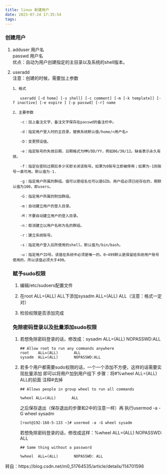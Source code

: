```yaml
---
title: linux 新建用户
date: 2023-07-24 17:35:54
tags:
---
```


### 

### 创建用户

1. adduser 用户名  
   passwd 用户名  
   优点：自动为用户创建指定的主目录以及系统的shell版本。

2. useradd  
   注意：创建的时候，需要加上参数
   
   ```
   1、格式
   
   　　useradd [-d home] [-s shell] [-c comment] [-m [-k template]] [-f inactive] [-e expire ] [-p passwd] [-r] name
   
   2、主要参数
   
   　　-c：加上备注文字，备注文字保存在passwd的备注栏中。
   
   　　-d：指定用户登入时的主目录，替换系统默认值/home/<用户名>
   
   　　-D：变更预设值。
   
   　　-e：指定账号的失效日期，日期格式为MM/DD/YY，例如06/30/12。缺省表示永久有效。
   
   　　-f：指定在密码过期后多少天即关闭该账号。如果为0账号立即被停用；如果为-1则账号一直可用。默认值为-1.
   
   　　-g：指定用户所属的群组。值可以使组名也可以是GID。用户组必须已经存在的，期默认值为100，即users。
   
   　　-G：指定用户所属的附加群组。
   
   　　-m：自动建立用户的登入目录。
   
   　　-M：不要自动建立用户的登入目录。
   
   　　-n：取消建立以用户名称为名的群组。
   
   　　-r：建立系统账号。
   
   　　-s：指定用户登入后所使用的shell。默认值为/bin/bash。
   
   　　-u：指定用户ID号。该值在系统中必须是唯一的。0~499默认是保留给系统用户账号使用的，所以该值必须大于499。
   ```
   
   ### 赋予sudo权限
   
   1. 编辑/etc/sudoers配置文件
   
   2. 在root ALL=(ALL) ALL下添加sysadm ALL=(ALL) ALL（注意：格式一定对）
   
   3. 检验权限是否添加完成
   
   ### 免除密码登录以及批量添加sudo权限
   
   1. 若想免除密码登录的话，修改成：sysadm ALL=(ALL) NOPASSWD:ALL
      
      ```
      ## Allow root to run any commands anywhere
      root    ALL=(ALL)       ALL
      sysadm  ALL=(ALL)       NOPASSWD:ALL
      ```
   
   2. 若多个用户都需要sudo权限的话，一个一个添加不方便，这样的话需要实现批量添加 即可以将用户加到用户组下
      步骤：将#%wheel ALL=(ALL) ALL的前面 注释#去掉
      
      ```
      ## Allows people in group wheel to run all commands
      
      %wheel ALL=(ALL)       ALL
      ```
      
      之后保存退出（保存退出的步骤和2中的注意一样）再 执行usermod -a -G wheel sysadm
      
      ```
      [root@192-168-5-133 ~]# usermod -a -G wheel sysadm
      ```
      
      若想免除密码登录的话，修改成这样：%wheel ALL=(ALL) NOPASSWD: ALL
      
      ```
      ## Same thing without a password
      
      %wheel  ALL=(ALL)       NOPASSWD: ALL
      ```

<div>
转自：https://blog.csdn.net/m0_51764535/article/details/114701598
</div>